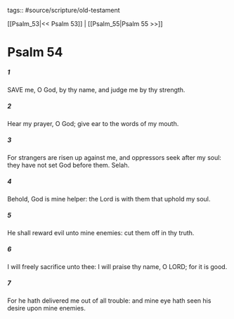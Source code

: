 tags:: #source/scripture/old-testament

[[Psalm_53|<< Psalm 53]] | [[Psalm_55|Psalm 55 >>]]

# Psalm 54

##### 1

SAVE me, O God, by thy name, and judge me by thy strength.

##### 2

Hear my prayer, O God; give ear to the words of my mouth.

##### 3

For strangers are risen up against me, and oppressors seek after my soul: they have not set God before them. Selah.

##### 4

Behold, God is mine helper: the Lord is with them that uphold my soul.

##### 5

He shall reward evil unto mine enemies: cut them off in thy truth.

##### 6

I will freely sacrifice unto thee: I will praise thy name, O LORD; for it is good.

##### 7

For he hath delivered me out of all trouble: and mine eye hath seen his desire upon mine enemies.
